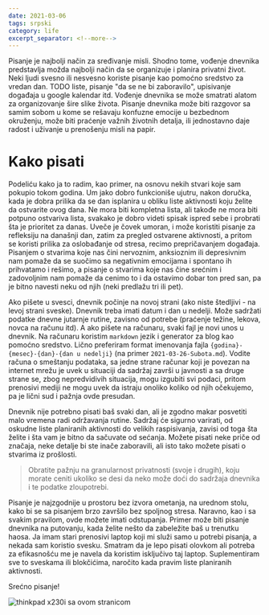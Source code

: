 ```yaml
---
date: 2021-03-06
tags: srpski
category: life
excerpt_separator: <!--more-->
---
```


Pisanje je najbolji način za sređivanje misli. Shodno tome, vođenje dnevnika predstavlja možda najbolji način da se organizuje i planira privatni život. Neki ljudi svesno ili nesvesno koriste pisanje kao pomoćno sredstvo za vredan dan. TODO liste, pisanje "da se ne bi zaboravilo", upisivanje događaja u google kalendar itd. Vođenje dnevnika se može smatrati alatom za organizovanje šire slike života. Pisanje dnevnika može biti razgovor sa samim sobom u kome se rešavaju konfuzne emocije u bezbednom okruženju, može biti praćenje važnih životnih detalja, ili jednostavno daje radost i uživanje u prenošenju misli na papir.

<!--more-->

# Kako pisati

Podeliću kako ja to radim, kao primer, na osnovu nekih stvari koje sam pokupio tokom godina. Um jako dobro funkcioniše ujutru, nakon doručka, kada je dobra prilika da se dan isplanira u obliku liste aktivnosti koju želite da ostvarite ovog dana. Ne mora biti kompletna lista, ali takođe ne mora biti potpuno ostvariva lista, svakako je dobro videti spisak ispred sebe i probrati šta je prioritet za danas. Uveče je čovek umoran, i može koristiti pisanje za refleksiju na današnji dan, zatim za pregled ostvarene aktivnosti, a pritom se koristi prilika za oslobađanje od stresa, recimo prepričavanjem događaja. Pisanjem o stvarima koje nas čini nervoznim, anksioznim ili depresivnim nam pomaže da se suočimo sa negativnim emocijama i spontano ih prihvatamo i rešimo, a pisanje o stvarima koje nas čine srećnim i zadovoljnim nam pomaže da cenimo to i da ostavimo dobar ton pred san, pa je bitno navesti neku od njih (neki predlažu tri ili pet).

Ako pišete u svesci, dnevnik počinje na novoj strani (ako niste štedljivi - na levoj strani sveske). Dnevnik treba imati datum i dan u nedelji. Može sadržati podatke dnevne jutarnje rutine, zavisno od potrebe (praćenje težine, lekova, novca na računu itd). A ako pišete na računaru, svaki fajl je novi unos u dnevnik. Na računaru koristim `markdown` jezik i generator za blog kao pomoćno sredstvo. Lično preferiram format imenovanja fajla `{godina}-{mesec}-{dan}-{dan u nedelji}` (na primer `2021-03-26-Subota.md`). Vodite računa o smeštanju podataka, sa jedne strane računar koji je povezan na internet mrežu je uvek u situaciji da sadržaj završi u javnosti a sa druge strane se, zbog nepredvidivih situacija, mogu izgubiti svi podaci, pritom prenosivi mediji ne mogu uvek da istraju onoliko koliko od njih očekujemo, pa je lični sud i pažnja ovde presudan.

Dnevnik nije potrebno pisati baš svaki dan, ali je zgodno makar posvetiti malo vremena radi održavanja rutine. Sadržaj će sigurno varirati, od oskudne liste planiranih aktivnosti do velikih raspisivanja, zavisi od toga šta želite i šta vam je bitno da sačuvate od sećanja. Možete pisati neke priče od značaja, neke detalje bi ste inače zaboravili, ali isto tako možete pisati o stvarima iz prošlosti. 
> Obratite pažnju na granularnost privatnosti (svoje i drugih), koju morate ceniti ukoliko se desi da neko može doći do sadržaja dnevnika i te podatke zloupotrebi.

Pisanje je najzgodnije u prostoru bez izvora ometanja, na urednom stolu, kako bi se sa pisanjem brzo završilo bez spoljnog stresa. Naravno, kao i sa svakim pravilom, ovde možete imati odstupanja. Primer može biti pisanje dnevnika na putovanju, kada želite nešto da zabeležite baš u trenutku haosa. Ja imam stari prenosivi laptop koji mi služi samo u potrebi pisanja, a nekada sam koristio svesku. Smatram da je lepo pisati olovkom ali potreba za efikasnošću me je navela da koristim isključivo taj laptop. Suplementiram sve to sveskama ili blokčićima, naročito kada pravim liste planiranih aktivnosti.

Srećno pisanje!

![thinkpad x230i sa ovom stranicom](/assets/dnevnik-thinkpad.png)